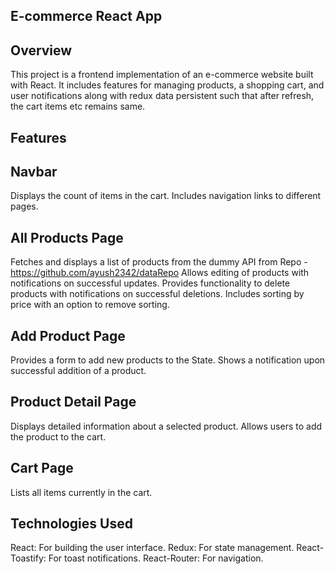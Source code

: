 ## E-commerce React App
## Overview
This project is a frontend implementation of an e-commerce website built with React. It includes features for managing products, a shopping cart, and user notifications along with redux data persistent such that after refresh, the cart items etc remains same.


## Features
## Navbar
Displays the count of items in the cart.
Includes navigation links to different pages.

## All Products Page
Fetches and displays a list of products from the dummy API from Repo - https://github.com/ayush2342/dataRepo
Allows editing of products with notifications on successful updates.
Provides functionality to delete products with notifications on successful deletions.
Includes sorting by price with an option to remove sorting.

## Add Product Page
Provides a form to add new products to the State.
Shows a notification upon successful addition of a product.

## Product Detail Page
Displays detailed information about a selected product.
Allows users to add the product to the cart.

## Cart Page
Lists all items currently in the cart.


## Technologies Used
React: For building the user interface.
Redux: For state management.
React-Toastify: For toast notifications.
React-Router: For navigation.

